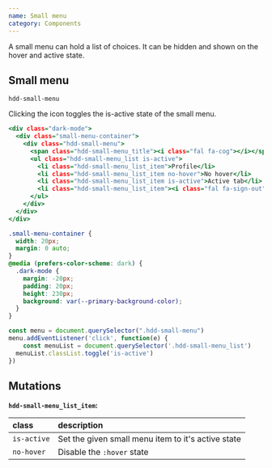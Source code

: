 ```yaml
---
name: Small menu
category: Components
---
```


A small menu can hold a list of choices. It can be hidden and shown on the hover and active state. 

## Small menu
`hdd-small-menu`

Clicking the icon toggles the is-active state of the small menu.

```small-menu.html
<div class="dark-mode">
  <div class="small-menu-container">
    <div class="hdd-small-menu">
      <span class="hdd-small-menu_title"><i class="fal fa-cog"></i></span>
      <ul class="hdd-small-menu_list is-active">
        <li class="hdd-small-menu_list_item">Profile</li>
        <li class="hdd-small-menu_list_item no-hover">No hover</li>
        <li class="hdd-small-menu_list_item is-active">Active tab</li>
        <li class="hdd-small-menu_list_item"><i class="fal fa-sign-out"></i>Logout</li>
      </ul>
    </div>
  </div>
</div>
```

```small-menu.css hidden
.small-menu-container {
  width: 20px;
  margin: 0 auto;
} 
@media (prefers-color-scheme: dark) {
  .dark-mode {
    margin: -20px;
    padding: 20px;
    height: 230px;
    background: var(--primary-background-color);
  }
}
```

```small-menu.js
const menu = document.querySelector(".hdd-small-menu")
menu.addEventListener('click', function(e) {
	const menuList = document.querySelector('.hdd-small-menu_list')
  menuList.classList.toggle('is-active')
})
```

## Mutations

**`hdd-small-menu_list_item`:**

| class | description|
| :--- | :--- |
| `is-active` | Set the given small menu item to it's active state |
| `no-hover` | Disable the `:hover` state |
